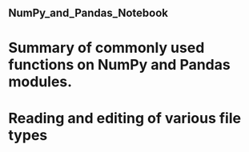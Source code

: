 ## NumPy_and_Pandas_Notebook
# Summary of commonly used functions on NumPy and Pandas modules.
# Reading and editing of various file types
